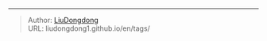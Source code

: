 # 




---

> Author: [LiuDongdong](https://liudongdong1.github.io/)  
> URL: liudongdong1.github.io/en/tags/  

